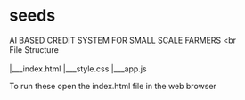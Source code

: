 # seeds
AI BASED CREDIT SYSTEM FOR SMALL SCALE FARMERS
<br</br>
File Structure<br></br>
|___index.html
|___style.css
|___app.js

To run these open the index.html file in the web browser
